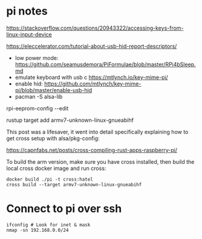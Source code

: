 # pi notes

https://stackoverflow.com/questions/20943322/accessing-keys-from-linux-input-device

https://eleccelerator.com/tutorial-about-usb-hid-report-descriptors/

- low power mode: https://github.com/seamusdemora/PiFormulae/blob/master/RPi4bSleep.md
- emulate keyboard with usb c https://mtlynch.io/key-mime-pi/
- enable hid: https://github.com/mtlynch/key-mime-pi/blob/master/enable-usb-hid
- pacman -S alsa-lib

rpi-eeprom-config --edit

rustup target add armv7-unknown-linux-gnueabihf

This post was a lifesaver, it went into detail specifically explaining how to get cross setup with alsa/pkg-config:

https://capnfabs.net/posts/cross-compiling-rust-apps-raspberry-pi/

To build the arm version, make sure you have cross installed, then build the local cross docker image and run cross:

```
docker build ./pi -t cross:hatel
cross build --target armv7-unknown-linux-gnueabihf
```

# Connect to pi over ssh
```
ifconfig # Look for inet & mask
nmap -sn 192.168.0.0/24
```
